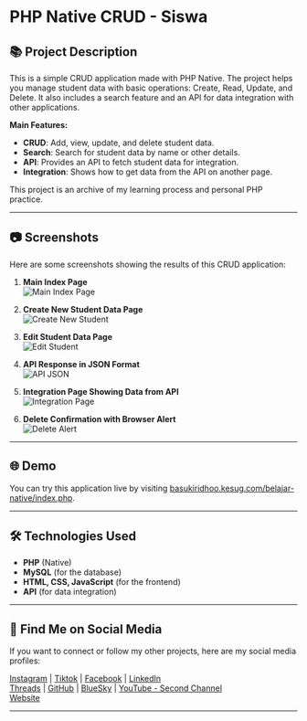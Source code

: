 # PHP Native CRUD - Siswa

## 📚 Project Description
This is a simple CRUD application made with PHP Native. The project helps you manage student data with basic operations: Create, Read, Update, and Delete. It also includes a search feature and an API for data integration with other applications.

**Main Features:**
- **CRUD**: Add, view, update, and delete student data.
- **Search**: Search for student data by name or other details.
- **API**: Provides an API to fetch student data for integration.
- **Integration**: Shows how to get data from the API on another page.

This project is an archive of my learning process and personal PHP practice.

---

## 📷 Screenshots

Here are some screenshots showing the results of this CRUD application:

1. **Main Index Page**  
   ![Main Index Page](https://res.cloudinary.com/dv8jmnzaf/image/upload/v1744949535/Screenshot_302_lmqbkf.png)

2. **Create New Student Data Page**  
   ![Create New Student](https://res.cloudinary.com/dv8jmnzaf/image/upload/v1744949535/Screenshot_303_iiniab.png)

3. **Edit Student Data Page**  
   ![Edit Student](https://res.cloudinary.com/dv8jmnzaf/image/upload/v1744949536/Screenshot_304_bziwo9.png)

4. **API Response in JSON Format**  
   ![API JSON](https://res.cloudinary.com/dv8jmnzaf/image/upload/v1744949535/Screenshot_300_pfcisn.png)

5. **Integration Page Showing Data from API**  
   ![Integration Page](https://res.cloudinary.com/dv8jmnzaf/image/upload/v1744949535/Screenshot_301_v23imh.png)

6. **Delete Confirmation with Browser Alert**  
   ![Delete Alert](https://res.cloudinary.com/dv8jmnzaf/image/upload/v1744949536/Screenshot_305_wd8ncl.png)

---

## 🌐 Demo

You can try this application live by visiting [basukiridhoo.kesug.com/belajar-native/index.php](https://basukiridhoo.kesug.com/belajar-native/index.php).

---

## 🛠️ Technologies Used

- **PHP** (Native)
- **MySQL** (for the database)
- **HTML, CSS, JavaScript** (for the frontend)
- **API** (for data integration)

---

## 💬 Find Me on Social Media

If you want to connect or follow my other projects, here are my social media profiles:

[Instagram](https://www.instagram.com/basukiridhoal/) | [Tiktok](https://www.tiktok.com/@ritsuchi_dev) | [Facebook](https://www.facebook.com/basuki.ridho.921/) | [LinkedIn](https://www.linkedin.com/in/basuki-ridho)  
[Threads](https://www.threads.net/@basukiridhoal) | [GitHub](https://github.com/Ridhsuki/) | [BlueSky](https://bsky.app/profile/ridhsuki.bsky.social) | [YouTube - Second Channel](https://www.youtube.com/@RIDHO_AG)  
[Website](https://ridhsuki.my.id/)

---
